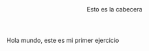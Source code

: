 <!DOCTYPE html>
<html lang="en">
<head>
    <meta charset="UTF-8">
    <meta name="viewport" content="width=device-width, initial-scale=1.0">
    <title>Document</title>
</head>
<body>
    <header>Esto es la cabecera</header>
    Hola mundo, este es mi primer ejercicio
</body>
</html>

